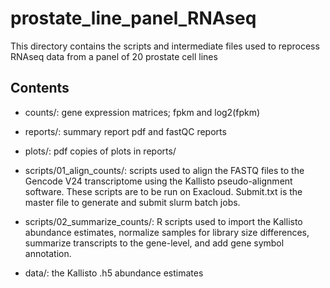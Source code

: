 # prostate_line_panel_RNAseq

This directory contains the scripts and intermediate files used to reprocess 
RNAseq data from a panel of 20 prostate cell lines

## Contents

* counts/: gene expression matrices; fpkm and log2(fpkm)

* reports/: summary report pdf and fastQC reports

* plots/: pdf copies of plots in reports/

* scripts/01_align_counts/: scripts used to align the FASTQ files to the Gencode
V24 transcriptome using the Kallisto pseudo-alignment software. These scripts 
are to be run on Exacloud. Submit.txt is the master file to generate and submit 
slurm batch jobs.

* scripts/02_summarize_counts/: R scripts used to import the Kallisto abundance 
estimates, normalize samples for library size differences, summarize transcripts
to the gene-level, and add gene symbol annotation.

* data/: the Kallisto .h5 abundance estimates
